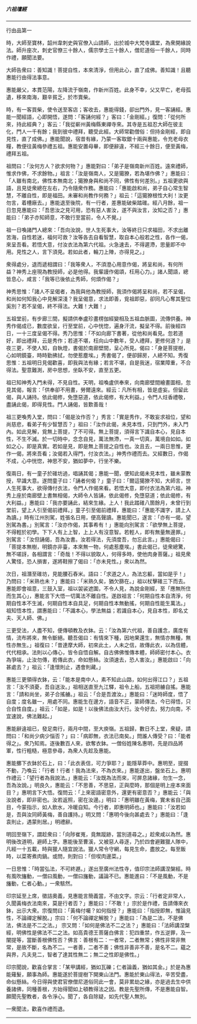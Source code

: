 

##### 六祖壇經

* * *

行由品第一

時，大師至寶林，韶州韋刺史與官僚入山請師，出於城中大梵寺講堂，為衆開緣說法。師升座次，刺史官僚三十餘人，儒宗學士三十餘人，僧尼道俗一千餘人，同時作禮，願聞法要。

大師告衆曰：善知識！菩提自性，本來清淨，但用此心，直了成佛。善知識！且聽惠能行由得法事意。

惠能嚴父，本貫范陽，左降流于嶺南，作新州百姓。此身不幸，父又早亡，老母孤遺，移來南海，艱辛貧乏，於市賣柴。

時，有一客買柴，使令送至客店；客收去，惠能得錢，卻出門外，見一客誦經。惠能一聞經語，心即開悟，遂問：「客誦何經？」客曰：「金剛經。」復問：「從何所來，持此經典？」客云：「我從嶄州黃梅縣東禪寺來。其寺是五祖忍大師在彼主化，門人一千有餘；我到彼中禮拜，聽受此經。大師常勸僧俗：但持金剛經，即自見性，直了成佛。」惠能聞說，宿昔有緣，乃蒙一客取銀十兩與惠能，令充老母衣糧，教便往黃梅參禮五祖。惠能安置母畢，即便辭違，不經三十餘日，便至黃梅，禮拜五祖。

祖問曰：「汝何方人？欲求何物？」惠能對曰：「弟子是嶺南新州百姓。遠來禮師，惟求作佛，不求餘物。」祖言：「汝是嶺南人，又是獦獠，若為堪作佛？」惠能曰：「人雖有南北，佛性本無南北；獦獠身與和尚不同，佛性有何差別。」五祖更欲與語，且見徒衆總在左右，乃令隨衆作務。惠能曰：「惠能啟和尚，弟子自心常生智慧，不離自性，即是福田。未審和尚教作何務？」祖云：「這獦獠根性大利！汝更勿言，着槽廠去。」惠能退至後院，有一行者，差惠能破柴踏碓。經八月餘，祖一日忽見惠能曰：「吾思汝之見可用，恐有惡人害汝，遂不與汝言，汝知之否？」惠能曰：「弟子亦知師意，不敢行至當前，令人不覺。」

祖一日喚諸門人總來：「吾向汝說，世人生死事大，汝等終日只求福田，不求出離苦海，自性若迷，福何可救？汝等各去自看智慧，取自本心般若之性，各作一偈，來呈吾看。若悟大意，付汝衣法為第六代祖。火急速去，不得遲滯，思量即不中用。見性之人，言下須見。若如此者，輪刀上陣，亦得見之。」

衆得處分，退而遞相謂曰：「我等衆人，不須澄心用意作偈，將呈和尚，有何所益？神秀上座現為教授師，必是他得。我輩謾作偈頌，枉用心力。」諸人聞語，總皆息心，咸言：「我等已後依止秀師，何煩作偈？」

神秀思惟：「諸人不呈偈者，為我與他為教授師，我須作偈將呈和尚，若不呈偈，和尚如何知我心中見解深淺？我呈偈意，求法即善，覓祖即惡，卻同凡心奪其聖位奚別？若不呈偈，終不得法。大難！大難！」

五祖堂前，有步廊三間，擬請供奉盧珍畫楞伽經變相及五祖血脈圖，流傳供養。神秀作偈成已，數度欲呈，行至堂前，心中恍惚，遍身汗流，擬呈不得。前後經四日，一十三度呈偈不得。秀乃思惟：「不如向廊下書著，從他和尚看見。忽若道好，即出禮拜，云是秀作；若道不堪，枉向山中數年，受人禮拜，更修何道？」是夜三更，不使人知，自執燈，書偈於南廊壁間，呈心所見。偈曰：「身是菩提樹，心如明鏡臺，時時勤拂拭，勿使惹塵埃。」秀書偈了，便卻歸房，人總不知。秀復思惟：五祖明日見偈歡喜，即我與法有緣；若言不堪，自是我迷，宿業障重，不合得法。聖意難測，房中思想，坐臥不安，直至五更。

祖已知神秀入門未得，不見自性。天明，祖喚盧供奉來，向南廊壁間繪畫圖相，忽見其偈，報言：「供奉卻不用畫，勞爾遠來。經云：凡所有相，皆是虛妄。但留此偈，與人誦持。依此偈修，免墮惡道，依此偈修，有大利益。」令門人炷香禮敬，盡誦此偈，即得見性。門人誦偈，皆歎善哉！

祖三更喚秀入堂，問曰：「偈是汝作否？」秀言：「實是秀作，不敢妄求祖位，望和尚慈悲，看弟子有少智慧否？」祖曰：「汝作此偈，未見本性，只到門外，未入門內。如此見解，覓無上菩提，了不可得。無上菩提，須得言下識自本心，見自本性，不生不滅。於一切時中，念念自見，萬法無滯，一真一切真，萬境自如如。如如之心，即是真實。若如是見，即是無上菩提之自性也。汝且去，一兩日思惟，更作一偈，將來吾看；汝偈若入得門，付汝衣法。」神秀作禮而去。又經數日，作偈不成，心中恍惚，神思不安，猶如夢中，行坐不樂。

復兩日，有一童子於碓坊過，唱誦其偈；惠能一聞，便知此偈未見本性，雖未蒙教授，早識大意。遂問童子曰：「誦者何偈？」童子曰：「爾這獦獠不知，大師言，世人生死事大，欲得傳付衣法，令門人作偈來看。若悟大意，即付衣法為第六祖。神秀上座於南廊壁上書無相偈，大師令人皆誦，依此偈修，免墮惡道；依此偈修，有大利益。」惠能曰：「我亦要誦此，結來生緣。上人！我此踏碓八箇餘月，未曾行到堂前，望上人引至偈前禮拜。」童子引至偈前禮拜，惠能曰：「惠能不識字，請上人為讀。」時有江州別駕，姓張名日用，便高聲讀。惠能聞已，遂言：「亦有一偈，望別駕為書。」別駕言：「汝亦作偈，其事希有！」惠能向別駕言：「欲學無上菩提，不得輕於初學。下下人有上上智，上上人有沒意智。若輕人，即有無量無邊罪。」別駕言：「汝但誦偈，吾為汝書。汝若得法，先須度吾，勿忘此言。」惠能偈曰：「菩提本無樹，明鏡亦非臺，本來無一物，何處惹塵埃。」書此偈已，徒衆總驚，無不嗟訝，各相謂言：「奇哉！不得以貌取人，何得多時，使他肉身菩薩。」祖見衆人驚怪，恐人損害，遂將鞋擦了偈曰：「亦未見性。」衆以為然。

次日，祖潛至碓坊，見能腰石舂米。語曰：「求道之人，為法忘軀，當如是乎！」乃問曰：「米熟也未？」惠能曰：「米熟久矣，猶欠篩在。」祖以杖擊碓三下而去。惠能即會祖意，三鼓入室，祖以袈裟遮圍，不令人見，為說金剛經，至「應無所住而生其心」，惠能言下大悟一切萬法不離自性。遂啟祖言：「何期自性本自清淨，何期自性本不生滅，何期自性本自具足，何期自性本無動搖，何期自性能生萬法。」祖知悟本性，謂惠能曰：「不識本心，學法無益；若識自本心，見自本性，即名丈夫、天人師、佛。」

三更受法，人盡不知，便傳頓教及衣鉢。云：「汝為第六代祖，善自護念，廣度有情，流布將來，無令斷絕。聽吾偈曰：有情來下種，因地果還生，無情亦無種，無性亦無生。」祖復曰：「昔達摩大師，初來此土，人未之信，故傳此衣，以為信體，代代相承。法則以心傳心，皆令自悟自解。自古佛佛惟傳本體，師師密付本心。衣為爭端，止汝勿傳，若傳此衣，命如懸絲。汝須速去，恐人害汝。」惠能啟曰：「向甚處去？」祖云：「逢懷則止，遇會則藏。」

惠能三更領得衣鉢，云：「能本是南中人，素不知此山路，如何出得江口？」五祖言：「汝不須憂，吾自送汝。」祖相送直至九江驛，祖令上船，五祖把艣自搖。惠能言：「請和尚坐，弟子合搖艣。」祖云：「合是吾渡汝。」惠能曰：「迷時師度，悟了自度；度名雖一，用處不同。惠能生在邊方，語音不正，蒙師傳法，今已得悟，只合自性自度。」祖云：「如是，如是！以後佛法由汝大行。汝今好去，努力向南，不宜速說，佛法難起。」

惠能辭違祖已，發足南行，兩月中間，至大庾嶺。五祖歸，數日不上堂，衆疑，請問曰：「和尚少病少惱否？」曰：「病即無，衣法已南矣。」問誰人傳受？曰：「能者得之」。衆乃知焉。逐後數百人來，欲奪衣鉢。一僧俗姓陳名惠明，先是四品將軍，性行粗糙，極意參尋，為衆人先趁及惠能。

惠能擲下衣鉢於石上，曰：「此衣表信，可力爭耶？」能隱草莽中。惠明至，提掇不動，乃喚云：「行者！行者！我為法來，不為衣來。」惠能遂出，盤坐石上。惠明作禮云：「望行者為我說法。」惠能云：「汝既為法而來，可屏息諸緣，勿生一念，吾為汝說。」明良久，惠能云：「不思善，不思惡，正與麼時，那個是明上座本來面目？」惠明言下大悟。復問云：「上來密語密意外，還更有密意否？」惠能云：「與汝說者，即非密也。汝若返照，密在汝邊。」明曰：「惠明雖在黃梅，實未省自己面目，今蒙指示，如人飲水，冷暖自知。今行者，即惠明師也。」惠能曰：「汝若如是，吾與汝同師黃梅，善自護持。」明又問：「惠明今後向甚處去？」惠能曰：「逢袁則止，遇蒙則居。」明禮辭。

明回至嶺下，謂趁衆曰：「向陟崔嵬，竟無蹤跡，當別道尋之。」趁衆咸以為然。惠明後改道明，避師上字。惠能後至曹溪，又被惡人尋逐，乃於四會避難獵人隊中，凡經一十五載，時與獵人隨宜說法。獵人常令守網，每見生命，盡放之。每至飯時，以菜寄煮肉鍋。或問，則對曰：「但喫肉邊菜。」

一日思惟：「時當弘法，不可終遯。」遂出至廣州法性寺，值印宗法師講涅槃經。時有風吹旛動，一僧曰風動，一僧曰旛動，議論不已。惠能進曰：「不是風動，不是旛動，仁者心動。」一衆駭然。

印宗延至上席，徵詰奧義，見惠能言簡義當，不由文字。宗云：「行者定非常人，久聞黃梅衣法南來，莫是行者否？」惠能曰：「不敢！」宗於是作禮，告請傳來衣鉢，出示大衆。宗復問曰：「黃梅付囑？如何指授？」惠能曰：「指授即無，惟論見性，不論禪定解脫。」宗曰：「何不論禪定解脫？」惠能曰：「為是二法，不是佛法，佛法是不二之法。」
宗又問：「如何是佛法不二之法？」惠能曰：「法師講涅槃經，明佛性是佛法不二之法。如高貴德王菩薩白佛言：犯四重禁，作五逆罪，及一闡提等，當斷善根佛性否？佛言：善根有二：一者常，二者無常；佛性非常非無常，是故不斷，名為不二。一者善，二者不善；佛性非善非不善，是名不二。蘊之與界，凡夫見二，智者了達其性無二；無二之性即是佛性。」

印宗聞說，歡喜合掌言：「某甲講經，猶如瓦礫；仁者論義，猶如其金。」於是為惠能薙髮，願事為師。惠能遂於菩提樹下開東山法門。惠能於東山得法，辛苦受盡，命似懸絲。今日得與使君官僚僧尼道俗同此一會，莫非累劫之緣，亦是過去生中供養諸佛，同種善根，方始得聞如上頓教得法之因。教是先聖所傳，不是惠能自智。願聞先聖教者，各令淨心。聞了，各自除疑，如先代聖人無別。

一衆聞法，歡喜作禮而退。

* * *

